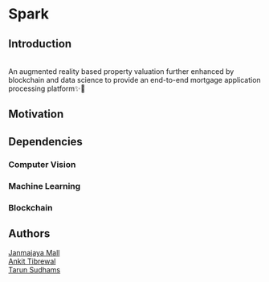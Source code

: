 # Spark

## Introduction

<br>
An augmented reality based property valuation further enhanced by blockchain and data science to provide an end-to-end mortgage application processing platform✨📱

## Motivation

## Dependencies

### Computer Vision

### Machine Learning

### Blockchain

## Authors

[Janmajaya Mall](https://github.com/Janmajayamall) <br>
[Ankit Tibrewal](https://github.com/atibrewal98) <br>
[Tarun Sudhams](https://github.com/sudhamstarun) <br>
